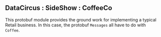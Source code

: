 ## DataCircus : SideShow : CoffeeCo
This protobuf module provides the ground work for implementing a typical Retail business. 
In this case, the protobuf `Messages` all have to do with `Coffee`.  